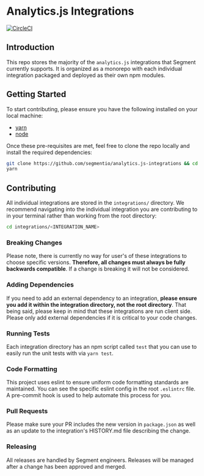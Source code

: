 # Analytics.js Integrations

[![CircleCI](https://ci.segment.com/gh/segmentio/analytics.js-integrations.svg?style=svg&circle-token=3902c34188b9a248fb3cf745442f626e8bbc89a5)](https://ci.segment.com/gh/segmentio/analytics.js-integrations)

## Introduction
This repo stores the majority of the `analytics.js` integrations that Segment currently supports. It is organized as a monorepo with each individual integration packaged and deployed as their own npm modules.

## Getting Started
To start contributing, please ensure you have the following installed on your local machine:

- [yarn](https://yarnpkg.com/en/)
- [node](https://nodejs.org/en/)

Once these pre-requisites are met, feel free to clone the repo locally and install the required dependencies:

```bash
git clone https://github.com/segmentio/analytics.js-integrations && cd analytics.js-integrations
yarn
```

## Contributing
All individual integrations are stored in the `integrations/` directory. We recommend navigating into the individual integration you are contributing to in your terminal rather than working from the root directory:

```bash
cd integrations/<INTEGRATION_NAME>
```

### Breaking Changes
Please note, there is currently no way for user's of these integrations to choose specific versions. **Therefore, all changes must always be fully backwards compatible**. If a change is breaking it will not be considered.

### Adding Dependencies
If you need to add an external dependency to an integration, **please ensure you add it within the integration directory, not the root directory**. That being said, please keep in mind that these integrations are run client side. Please only add external dependencies if it is critical to your code changes.

### Running Tests
Each integration directory has an npm script called `test` that you can use to easily run the unit tests with via `yarn test`.

### Code Formatting
This project uses eslint to ensure uniform code formatting standards are maintained. You can see the specific eslint config in the root `.eslintrc` file. A pre-commit hook is used to help automate this process for you.

### Pull Requests
Please make sure your PR includes the new version in `package.json` as well as an update to the integration's HISTORY.md file describing the change.

### Releasing
All releases are handled by Segment engineers. Releases will be managed after a change has been approved and merged.
